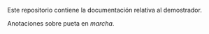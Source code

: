 Este repositorio contiene la documentación relativa al demostrador.

Anotaciones sobre pueta en *marcha*.
